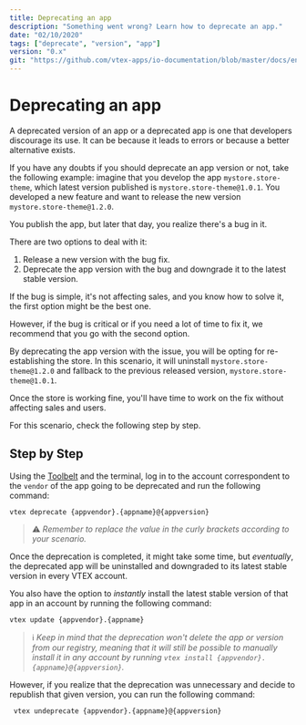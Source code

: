 ```yaml
---
title: Deprecating an app
description: "Something went wrong? Learn how to deprecate an app."
date: "02/10/2020"
tags: ["deprecate", "version", "app"]
version: "0.x"
git: "https://github.com/vtex-apps/io-documentation/blob/master/docs/en/Recipes/development/deprecating-an-app.md"
---
```


# Deprecating an app

A deprecated version of an app or a deprecated app is one that developers discourage its use. It can be because it leads to errors or because a better alternative exists.

If you have any doubts if you should deprecate an app version or not, take the following example: imagine that you develop the app `mystore.store-theme`, which latest version published is `mystore.store-theme@1.0.1`. You developed a new feature and want to release the new version `mystore.store-theme@1.2.0`. 

You publish the app, but later that day, you realize there's a bug in it. 

There are two options to deal with it:

1. Release a new version with the bug fix.
2. Deprecate the app version with the bug and downgrade it to the latest stable version.

If the bug is simple, it's not affecting sales, and you know how to solve it, the first option might be the best one.

However, if the bug is critical or if you need a lot of time to fix it, we recommend that you go with the second option. 

By deprecating the app version with the issue, you will be opting for re-establishing the store. In this scenario, it will uninstall `mystore.store-theme@1.2.0` and fallback to the previous released version, `mystore.store-theme@1.0.1`.

Once the store is working fine, you'll have time to work on the fix without affecting sales and users.

For this scenario, check the following step by step. 

## Step by Step

Using the [Toolbelt](https://vtex.io/docs/concepts/toolbelt/) and the terminal, log in to the account correspondent to the `vendor` of the app going to be deprecated and run the following command:

```
vtex deprecate {appvendor}.{appname}@{appversion}
```

> ⚠️ *Remember to replace the value in the curly brackets according to your scenario.*

Once the deprecation is completed, it might take some time, but *eventually*, the deprecated app will be uninstalled and downgraded to its latest stable version in every VTEX account.

You also have the option to *instantly* install the latest stable version of that app in an account by running the following command:

```
vtex update {appvendor}.{appname}
```

> ℹ *Keep in mind that the deprecation won't delete the app or version from our registry, meaning that it will still be possible to manually install it in any account by running `vtex install {appvendor}.{appname}@{appversion}`.*

However, if you realize that the deprecation was unnecessary and decide to republish that given version, you can run the following command:

```
 vtex undeprecate {appvendor}.{appname}@{appversion}
```
